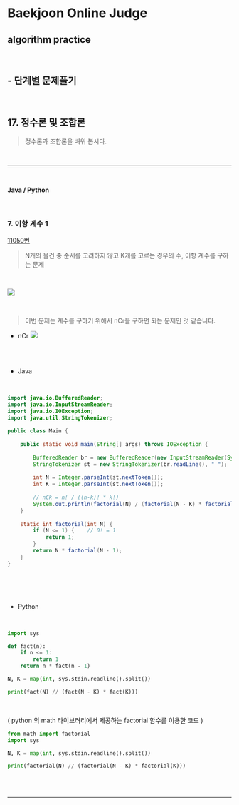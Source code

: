 # Baekjoon Online Judge

## algorithm practice
<br>

## - 단계별 문제풀기
<br>

## 17. 정수론 및 조합론

> 정수론과 조합론을 배워 봅시다.

<br>

---

<br>

**Java / Python**

<br>

### 7. 이항 계수 1
[11050번](https://www.acmicpc.net/problem/11050) 
> N개의 물건 중 순서를 고려하지 않고 K개를 고르는 경우의 수, 이항 계수를 구하는 문제

<br>

![](https://images.velog.io/images/jini_eun/post/6e98287f-f330-4295-8e26-f0d73c564ca6/image.png)

<br>

> 이번 문제는 계수를 구하기 위해서 nCr을 구하면 되는 문제인 것 같습니다.
* nCr
![](https://images.velog.io/images/jini_eun/post/5ecf9c0d-01ae-435d-a4c0-806264507fb4/image.png)

<br><br>

- Java

<br>

```java
import java.io.BufferedReader;
import java.io.InputStreamReader;
import java.io.IOException;
import java.util.StringTokenizer;
 
public class Main {
 
	public static void main(String[] args) throws IOException {
 
		BufferedReader br = new BufferedReader(new InputStreamReader(System.in)); 
		StringTokenizer st = new StringTokenizer(br.readLine(), " ");
 
		int N = Integer.parseInt(st.nextToken());
		int K = Integer.parseInt(st.nextToken());
 
		// nCk = n! / ((n-k)! * k!)
		System.out.println(factorial(N) / (factorial(N - K) * factorial(K)));
	}
 
	static int factorial(int N) {		
		if (N <= 1)	{    // 0! = 1
			return 1;
		}
		return N * factorial(N - 1);
	}
}
```


<br><br><br>

- Python 

<br>

```python
import sys

def fact(n):
    if n <= 1:
        return 1
    return n * fact(n - 1)

N, K = map(int, sys.stdin.readline().split())

print(fact(N) // (fact(N - K) * fact(K)))
```

<br>

( python 의 math 라이브러리에서 제공하는 factorial 함수를 이용한 코드 )

```python
from math import factorial
import sys

N, K = map(int, sys.stdin.readline().split())

print(factorial(N) // (factorial(N - K) * factorial(K)))

```

<br><br>

---

<br>

